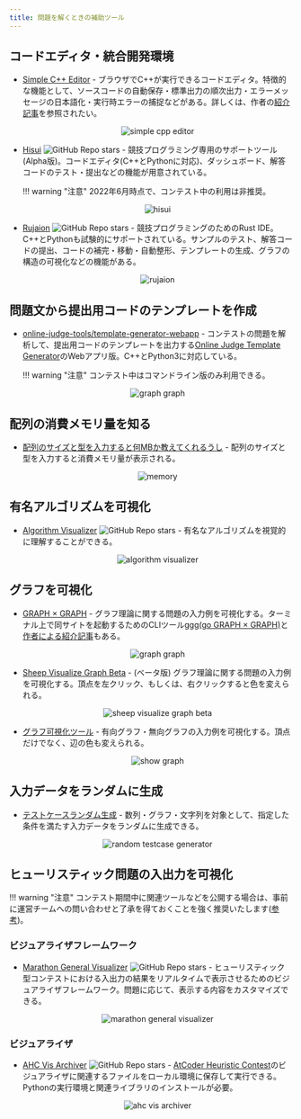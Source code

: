 ```yaml
---
title: 問題を解くときの補助ツール
---
```


## コードエディタ・統合開発環境

- [Simple C++ Editor](https://tumoiyorozu.github.io/SimpleCppEditor/) - ブラウザでC++が実行できるコードエディタ。特徴的な機能として、ソースコードの自動保存・標準出力の順次出力・エラーメッセージの日本語化・実行時エラーの捕捉などがある。詳しくは、作者の[紹介記事](https://qiita.com/TumoiYorozu/items/7a9b862071edd5427200)を参照されたい。

    <div align="center">
      <img loading = "lazy" src="../../images/web_app/simple_cpp_editor.png" alt="simple cpp editor">
    </div>

- [Hisui](https://github.com/adenohitu/hisui) ![GitHub Repo stars](https://img.shields.io/github/stars/adenohitu/hisui?style=plastic) - 競技プログラミング専用のサポートツール(Alpha版)。コードエディタ(C++とPythonに対応)、ダッシュボード、解答コードのテスト・提出などの機能が用意されている。

    !!! warning "注意"
        2022年6月時点で、コンテスト中の利用は非推奨。

    <div align="center">
      <img loading = "lazy" src="../../images/web_app/hisui.png" alt="hisui">
    </div>

- [Rujaion](https://github.com/fukatani/rujaion) ![GitHub Repo stars](https://img.shields.io/github/stars/fukatani/rujaion?style=plastic) - 競技プログラミングのためのRust IDE。C++とPythonも試験的にサポートされている。サンプルのテスト、解答コードの提出、コードの補完・移動・自動整形、テンプレートの生成、グラフの構造の可視化などの機能がある。

    <div align="center">
      <img loading = "lazy" src="../../images/web_app/rujaion.gif" alt="rujaion">
    </div>

## 問題文から提出用コードのテンプレートを作成

- [online-judge-tools/template-generator-webapp](https://online-judge-tools.github.io/template-generator-webapp/) - コンテストの問題を解析して、提出用コードのテンプレートを出力する[Online Judge Template Generator](https://github.com/online-judge-tools/template-generator)のWebアプリ版。C++とPython3に対応している。

    !!! warning "注意"
        コンテスト中はコマンドライン版のみ利用できる。

    <div align="center">
      <img loading = "lazy" src="../../images/web_app/template_generator-webapp.png" alt="graph graph">
    </div>

## 配列の消費メモリ量を知る

- [配列のサイズと型を入力すると何MBか教えてくれるうし](https://ei1333.github.io/beet/memory.html) - 配列のサイズと型を入力すると消費メモリ量が表示される。

    <div align="center">
      <img loading = "lazy" src="../../images/web_app/memory.png" alt="memory">
    </div>

## 有名アルゴリズムを可視化

- [Algorithm Visualizer](https://algorithm-visualizer.org) ![GitHub Repo stars](https://img.shields.io/github/stars/algorithm-visualizer/algorithm-visualizer?style=plastic) - 有名なアルゴリズムを視覚的に理解することができる。

    <div align="center">
      <img loading = "lazy" src="../../images/web_app/algorithm_visualizer.png" alt="algorithm visualizer">
    </div>

## グラフを可視化

- [GRAPH × GRAPH](https://hello-world-494ec.firebaseapp.com/) - グラフ理論に関する問題の入力例を可視化する。ターミナル上で同サイトを起動するためのCLIツール[ggg(go GRAPH × GRAPH)](https://github.com/monkukui/ggg)と[作者による紹介記事](https://monkukui.hatenablog.com/entry/2020/10/01/173918)もある。

    <div align="center">
      <img loading = "lazy" src="../../images/web_app/graph_graph.png" alt="graph graph">
    </div>

- [Sheep Visualize Graph Beta](https://binomialsheep.github.io/sheep-visualize-graph-beta/) - (ベータ版) グラフ理論に関する問題の入力例を可視化する。頂点を左クリック、もしくは、右クリックすると色を変えられる。

    <div align="center">
      <img loading = "lazy" src="../../images//web_app/sheep_visualize_graph_beta.png" alt="sheep visualize graph beta">
    </div>

- [グラフ可視化ツール](https://zeronosu77108.github.io/show-graph/) - 有向グラフ・無向グラフの入力例を可視化する。頂点だけでなく、辺の色も変えられる。

    <div align="center">
      <img loading = "lazy" src="../../images/web_app/show_graph.png" alt="show graph">
    </div>

## 入力データをランダムに生成

- [テストケースランダム生成](https://testcase-generator-pr-5ba4e48ff086.herokuapp.com/index/) - 数列・グラフ・文字列を対象として、指定した条件を満たす入力データをランダムに生成できる。

    <div align="center">
      <img loading = "lazy" src="../../images/web_app/random_testcase_generator.png" alt="random testcase generator">
    </div>

## ヒューリスティック問題の入出力を可視化

!!! warning "注意"
    コンテスト期間中に関連ツールなどを公開する場合は、事前に運営チームへの問い合わせと了承を得ておくことを強く推奨いたします([参考](https://twitter.com/maspy_stars/status/1368224269671395331))。

### ビジュアライザフレームワーク

- [Marathon General Visualizer](https://github.com/kyuridenamida/marathon-general-visualizer) ![GitHub Repo stars](https://img.shields.io/github/stars/kyuridenamida/marathon-general-visualizer?style=plastic) - ヒューリスティック型コンテストにおける入出力の結果をリアルタイムで表示させるためのビジュアライザフレームワーク。問題に応じて、表示する内容をカスタマイズできる。

    <div align="center">
      <img loading = "lazy" src="../../images/web_app/marathon_general_visualizer.png" alt="marathon general visualizer">
    </div>

### ビジュアライザ

- [AHC Vis Archiver](https://github.com/koyumeishi/ahc_vis_archiver) ![GitHub Repo stars](https://img.shields.io/github/stars/koyumeishi/ahc_vis_archiver?style=plastic) - [AtCoder Heuristic Contest](https://atcoder.jp/contests/archive?ratedType=4&category=0&keyword=AtCoder+Heuristic+Contest)のビジュアライザに関連するファイルをローカル環境に保存して実行できる。Pythonの実行環境と関連ライブラリのインストールが必要。

    <div align="center">
      <img loading = "lazy" src="../../images/web_app/ahc_vis_archiver.png" alt="ahc vis archiver">
    </div>
